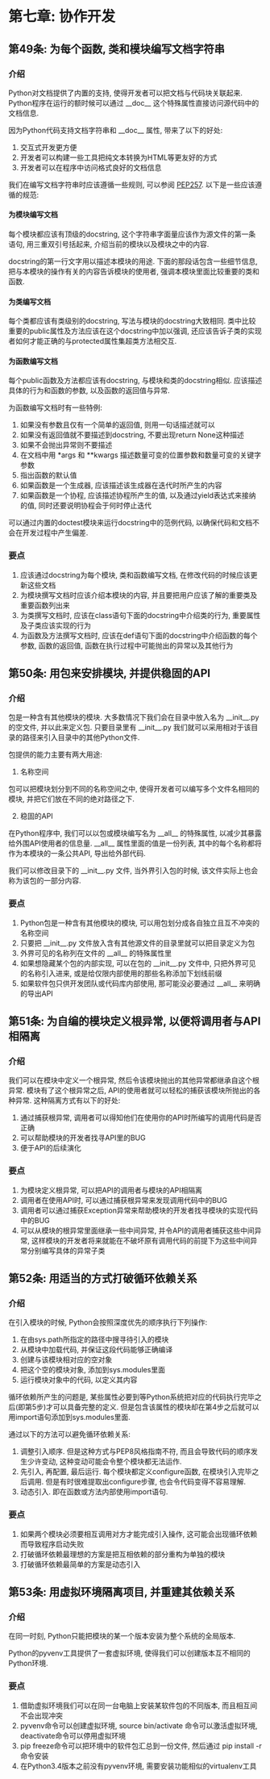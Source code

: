 # 第七章: 协作开发 #

## 第49条: 为每个函数, 类和模块编写文档字符串 ##

### 介绍 ###

Python对文档提供了内置的支持, 使得开发者可以把文档与代码块关联起来. Python程序在运行的额时候可以通过 \_\_doc\_\_ 这个特殊属性直接访问源代码中的文档信息.

因为Python代码支持文档字符串和 \_\_doc\_\_ 属性, 带来了以下的好处:

1. 交互式开发更方便
2. 开发者可以构建一些工具把纯文本转换为HTML等更友好的方式
3. 开发者可以在程序中访问格式良好的文档信息

我们在编写文档字符串时应该遵循一些规则, 可以参阅 [PEP257](http://www.python.org/dev/peps/pep-0257). 以下是一些应该遵循的规范:

#### 为模块编写文档 ####

每个模块都应该有顶级的docstring, 这个字符串字面量应该作为源文件的第一条语句, 用三重双引号括起来, 介绍当前的模块以及模块之中的内容.

docstring的第一行文字用以描述本模块的用途. 下面的那段话包含一些细节信息, 把与本模块的操作有关的内容告诉模块的使用者, 强调本模块里面比较重要的类和函数.

#### 为类编写文档 ####

每个类都应该有类级别的docstring, 写法与模块的docstring大致相同. 类中比较重要的public属性及方法应该在这个docstring中加以强调, 还应该告诉子类的实现者如何才能正确的与protected属性集超类方法相交互.

#### 为函数编写文档 ####

每个public函数及方法都应该有docstring, 与模块和类的docstring相似. 应该描述具体的行为和函数的参数, 以及函数的返回值与异常.

为函数编写文档时有一些特例:

1. 如果没有参数且仅有一个简单的返回值, 则用一句话描述就可以
2. 如果没有返回值就不要描述到docstring, 不要出现return None这种描述
3. 如果不会抛出异常则不要描述
4. 在文档中用 \*args 和 \*\*kwargs 描述数量可变的位置参数和数量可变的关键字参数
5. 指出函数的默认值
6. 如果函数是一个生成器, 应该描述该生成器在迭代时所产生的内容
7. 如果函数是一个协程, 应该描述协程所产生的值, 以及通过yield表达式来接纳的值, 同时还要说明协程会于何时停止迭代

可以通过内置的doctest模块来运行docstring中的范例代码, 以确保代码和文档不会在开发过程中产生偏差.

### 要点 ###

1. 应该通过docstring为每个模块, 类和函数编写文档, 在修改代码的时候应该更新这些文档
2. 为模块撰写文档时应该介绍本模块的内容, 并且要把用户应该了解的重要类及重要函数列出来
3. 为类撰写文档时, 应该在class语句下面的docstring中介绍类的行为, 重要属性及子类应该实现的行为
4. 为函数及方法撰写文档时, 应该在def语句下面的docstring中介绍函数的每个参数, 函数的返回值, 函数在执行过程中可能抛出的异常以及其他行为

## 第50条: 用包来安排模块, 并提供稳固的API ##

### 介绍 ###

包是一种含有其他模块的模块. 大多数情况下我们会在目录中放入名为 \_\_init\_\_.py 的空文件, 并以此来定义包. 只要目录里有 \_\_init\_\_.py 我们就可以采用相对于该目录的路径来引入目录中的其他Python文件.

包提供的能力主要有两大用途:

1. 名称空间

包可以把模块划分到不同的名称空间之中, 使得开发者可以编写多个文件名相同的模块, 并把它们放在不同的绝对路径之下.

2. 稳固的API

在Python程序中, 我们可以以包或模块编写名为 \_\_all\_\_ 的特殊属性, 以减少其暴露给外围API使用者的信息量. \_\_all\_\_ 属性里面的值是一份列表, 其中的每个名称都将作为本模块的一条公共API, 导出给外部代码.

我们可以修改目录下的 \_\_init\_\_.py 文件, 当外界引入包的时候, 该文件实际上也会称为该包的一部分内容.

### 要点 ###

1. Python包是一种含有其他模块的模块, 可以用包划分成各自独立且互不冲突的名称空间
2. 只要把 \_\_init\_\_.py 文件放入含有其他源文件的目录里就可以把目录定义为包
3. 外界可见的名称列在文件的 \_\_all\_\_ 的特殊属性里
4. 如果想隐藏某个包的内部实现, 可以在包的 \_\_init\_\_.py 文件中, 只把外界可见的名称引入进来, 或是给仅限内部使用的那些名称添加下划线前缀
5. 如果软件包只供开发团队或代码库内部使用, 那可能没必要通过 \_\_all\_\_ 来明确的导出API

## 第51条: 为自编的模块定义根异常, 以便将调用者与API相隔离 ##

### 介绍 ###

我们可以在模块中定义一个根异常, 然后令该模块抛出的其他异常都继承自这个根异常. 模块有了这个根异常之后, API的使用者就可以轻松的捕获该模块所抛出的各种异常.
这种隔离方式有以下的好处:

1. 通过捕获根异常, 调用者可以得知他们在使用你的API时所编写的调用代码是否正确
2. 可以帮助模块的开发者找寻API里的BUG
3. 便于API的后续演化

### 要点 ###

1. 为模块定义根异常, 可以把API的调用者与模块的API相隔离
2. 调用者在使用API时, 可以通过捕获根异常来发现调用代码中的BUG
3. 调用者可以通过捕获Exception异常来帮助模块的开发者找寻模块的实现代码中的BUG
4. 可以从模块的根异常里面继承一些中间异常, 并令API的调用者捕获这些中间异常, 这样模块的开发者将来就能在不破坏原有调用代码的前提下为这些中间异常分别编写具体的异常子类

## 第52条: 用适当的方式打破循环依赖关系 ##

### 介绍 ###

在引入模块的时候, Python会按照深度优先的顺序执行下列操作:

1. 在由sys.path所指定的路径中搜寻待引入的模块
2. 从模块中加载代码, 并保证这段代码能够正确编译
3. 创建与该模块相对应的空对象
4. 把这个空的模块对象, 添加到sys.modules里面
5. 运行模块对象中的代码, 以定义其内容

循环依赖所产生的问题是, 某些属性必要到等Python系统把对应的代码执行完毕之后(即第5步)才可以具备完整的定义. 但是包含该属性的模块却在第4步之后就可以用import语句添加到sys.modules里面.

通过以下的方法可以避免循环依赖关系:

1. 调整引入顺序. 但是这种方式与PEP8风格指南不符, 而且会导致代码的顺序发生少许变动, 这种变动可能会令整个模块都无法运作.
2. 先引入, 再配置, 最后运行. 每个模块都定义configure函数, 在模块引入完毕之后调用. 但是有时很难提取出configure步骤, 也会令代码变得不容易理解.
3. 动态引入. 即在函数或方法内部使用import语句.

### 要点 ###

1. 如果两个模块必须要相互调用对方才能完成引入操作, 这可能会出现循环依赖而导致程序启动失败
2. 打破循环依赖最理想的方案是把互相依赖的部分重构为单独的模块
3. 打破循环依赖最简单的方案是动态引入

## 第53条: 用虚拟环境隔离项目, 并重建其依赖关系 ##

### 介绍 ###

在同一时刻, Python只能把模块的某一个版本安装为整个系统的全局版本.

Python的pyvenv工具提供了一套虚拟环境, 使得我们可以创建版本互不相同的Python环境.

### 要点 ###

1. 借助虚拟环境我们可以在同一台电脑上安装某软件包的不同版本, 而且相互间不会出现冲突
2. pyvenv命令可以创建虚拟环境, source bin/activate 命令可以激活虚拟环境, deactivate命令可以停用虚拟环境
3. pip freeze命令可以把环境中的软件包汇总到一份文件, 然后通过 pip install -r 命令安装
4. 在Python3.4版本之前没有pyvenv环境, 需要安装功能相似的virtualenv工具

